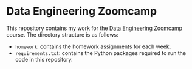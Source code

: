 # Data Engineering Zoomcamp

This repository contains my work for the [Data Engineering Zoomcamp](https://github.com/DataTalksClub/data-engineering-zoomcamp) course. The directory structure is as follows:
- `homework`: contains the homework assignments for each week.
- `requirements.txt`: contains the Python packages required to run the code in this repository.
